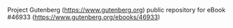 Project Gutenberg (https://www.gutenberg.org) public repository for eBook #46933 (https://www.gutenberg.org/ebooks/46933)
